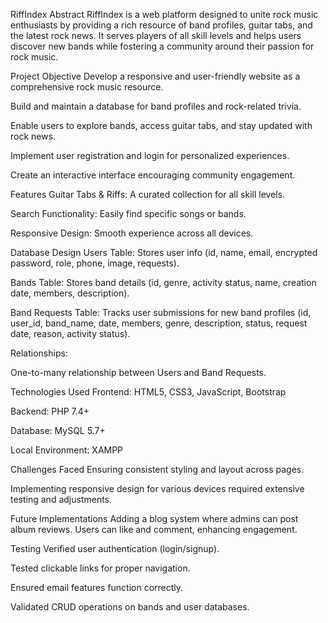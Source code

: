 RiffIndex
Abstract
RiffIndex is a web platform designed to unite rock music enthusiasts by providing a rich resource of band profiles, guitar tabs, and the latest rock news. It serves players of all skill levels and helps users discover new bands while fostering a community around their passion for rock music.

Project Objective
Develop a responsive and user-friendly website as a comprehensive rock music resource.

Build and maintain a database for band profiles and rock-related trivia.

Enable users to explore bands, access guitar tabs, and stay updated with rock news.

Implement user registration and login for personalized experiences.

Create an interactive interface encouraging community engagement.

Features
Guitar Tabs & Riffs: A curated collection for all skill levels.

Search Functionality: Easily find specific songs or bands.

Responsive Design: Smooth experience across all devices.

Database Design
Users Table: Stores user info (id, name, email, encrypted password, role, phone, image, requests).

Bands Table: Stores band details (id, genre, activity status, name, creation date, members, description).

Band Requests Table: Tracks user submissions for new band profiles (id, user_id, band_name, date, members, genre, description, status, request date, reason, activity status).

Relationships:

One-to-many relationship between Users and Band Requests.

Technologies Used
Frontend: HTML5, CSS3, JavaScript, Bootstrap

Backend: PHP 7.4+

Database: MySQL 5.7+

Local Environment: XAMPP

Challenges Faced
Ensuring consistent styling and layout across pages.

Implementing responsive design for various devices required extensive testing and adjustments.

Future Implementations
Adding a blog system where admins can post album reviews. Users can like and comment, enhancing engagement.

Testing
Verified user authentication (login/signup).

Tested clickable links for proper navigation.

Ensured email features function correctly.

Validated CRUD operations on bands and user databases.

